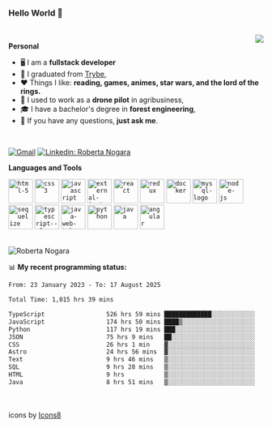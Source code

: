 ### Hello World 👋

<br />

<img align="right" src="https://github.blog/wp-content/uploads/2018/10/46896184-b679fc80-ce30-11e8-88bf-921e9b788f7c.gif?resize=200%2C200"  />

**Personal**
- 🖥️ I am a **fullstack developer**
- 📖 I graduated from [Trybe](https://www.betrybe.com/),
- ❤️ Things I like: **reading, games, animes, star wars, and the lord of the rings.** 
- 🌾 I used to work as a **drone pilot** in agribusiness,
- 🎓 I have a bachelor's degree in **forest engineering**,
- 💬 If you have any questions, **just ask me**.

<br />

[![Gmail](https://img.icons8.com/neon/96/gmail.png)](mailto:r.nogara.dev@gmail.com)
[![Linkedin: Roberta Nogara](https://img.icons8.com/neon/96/linkedin.png)](https://www.linkedin.com/in/robertanogara/)

**Languages and Tools**  

<code><img width="48" height="48" src="https://img.icons8.com/fluency/48/html-5.png" alt="html-5"/></code>
<code><img width="48" height="48" src="https://img.icons8.com/fluency/48/css3.png" alt="css3"/></code>
<code><img width="48" height="48" src="https://img.icons8.com/fluency/48/javascript.png" alt="javascript"/></code>
<code><img width="48" height="48" src="https://img.icons8.com/external-tal-revivo-color-tal-revivo/48/external-jest-can-collect-code-coverage-information-from-entire-projects-logo-color-tal-revivo.png" alt="external-jest-can-collect-code-coverage-information-from-entire-projects-logo-color-tal-revivo"/></code>
<code><img width="48" height="48" src="https://img.icons8.com/office/40/react.png" alt="react"/></code>
<code><img width="48" height="48" src="https://img.icons8.com/color/48/redux.png" alt="redux"/></code>
<code><img width="48" height="48" src="https://img.icons8.com/fluency/48/docker.png" alt="docker"/></code>
<code><img width="48" height="48" src="https://img.icons8.com/fluency/48/mysql-logo.png" alt="mysql-logo"/></code>
<code><img width="48" height="48" src="https://img.icons8.com/fluency/48/node-js.png" alt="node-js"/></code>
<code><img width="48" height="48" src="https://cdn.icon-icons.com/icons2/2415/PNG/512/sequelize_original_logo_icon_146348.png" alt="sequelize"/></code>
<code><img width="48" height="48" src="https://img.icons8.com/fluency/48/typescript--v2.png" alt="typescript--v2"/></code>
<code><img width="48" height="48" src="https://img.icons8.com/color/48/java-web-token.png" alt="java-web-token"/></code>
<code><img width="48" height="48" src="https://img.icons8.com/fluency/48/python.png" alt="python"/></code>
<code><img width="48" height="48" src="https://img.icons8.com/color/48/java-coffee-cup-logo--v1.png" alt="java"/></code>
<code><img width="48" height="48" src="https://img.icons8.com/fluency/48/angularjs.png" alt="angular"/></code>

<br />
<img src="https://github-readme-stats.vercel.app/api?username=rnogara&count_private=true&show_icons=true" alt="Roberta Nogara" />
<br />

📊 **My recent programming status:**
<!--START_SECTION:waka-->

```txt
From: 23 January 2023 - To: 17 August 2025

Total Time: 1,015 hrs 39 mins

TypeScript                 526 hrs 59 mins █████████████░░░░░░░░░░░░   51.89 %
JavaScript                 174 hrs 50 mins ████▒░░░░░░░░░░░░░░░░░░░░   17.21 %
Python                     117 hrs 19 mins ███░░░░░░░░░░░░░░░░░░░░░░   11.55 %
JSON                       75 hrs 9 mins   ██░░░░░░░░░░░░░░░░░░░░░░░   07.40 %
CSS                        26 hrs 1 min    ▓░░░░░░░░░░░░░░░░░░░░░░░░   02.56 %
Astro                      24 hrs 56 mins  ▓░░░░░░░░░░░░░░░░░░░░░░░░   02.46 %
Text                       9 hrs 46 mins   ▒░░░░░░░░░░░░░░░░░░░░░░░░   00.96 %
SQL                        9 hrs 28 mins   ▒░░░░░░░░░░░░░░░░░░░░░░░░   00.93 %
HTML                       9 hrs           ▒░░░░░░░░░░░░░░░░░░░░░░░░   00.89 %
Java                       8 hrs 51 mins   ▒░░░░░░░░░░░░░░░░░░░░░░░░   00.87 %
```

<!--END_SECTION:waka-->

<br />
<br />
icons by <a href="https://icons8.com">Icons8</a>
